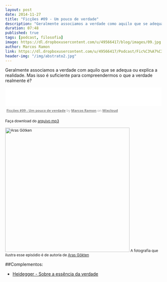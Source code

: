 ```yaml
---
layout: post
date: 2014-11-27
title: "Ficções #09 - Um pouco de verdade"
description: "Geralmente associamos a verdade como aquilo que se adequa ou explica a realidade. Mas isso é suficiente para compreendermos o que a verdade realmente é?"
duration: 07:48
published: true
tags: [podcast, filosofia]
image: https://dl.dropboxusercontent.com/u/49566417/blog/images/09.jpg
author: Marcos Ramon
link: https://dl.dropboxusercontent.com/u/49566417/Podcast/Fic%C3%A7%C3%B5es/ficcoes%2009.mp3
header-img: "/img/abstrato2.jpg"
---
```


Geralmente associamos a verdade com aquilo que se adequa ou explica a realidade. Mas isso é suficiente para compreendermos o que a verdade realmente é?

<iframe src="//www.mixcloud.com/widget/iframe/?feed=http%3A%2F%2Fwww.mixcloud.com%2Fmarcosramon%2Ffic%25C3%25A7%25C3%25B5es-09-um-pouco-de-verdade%2F&amp;mini=1&amp;embed_uuid=b05b52fb-53ac-4ceb-8a88-e347d8cee8d4&amp;replace=0&amp;hide_cover=1&amp;hide_artwork=1&amp;embed_type=widget_standard&amp;hide_tracklist=1" frameborder="0" height="60" width="100%"></iframe><div style="clear: both; height: 3px; width: auto;"></div><p style="display: block; font-size: 11px; font-family: &quot;Open Sans&quot;,Helvetica,Arial,sans-serif; margin: 0px; padding: 3px 4px; color: rgb(153, 153, 153); width: auto;"><a href="http://www.mixcloud.com/marcosramon/fic%C3%A7%C3%B5es-09-um-pouco-de-verdade/?utm_source=widget&amp;amp;utm_medium=web&amp;amp;utm_campaign=base_links&amp;amp;utm_term=resource_link" target="_blank" style="color:#808080; font-weight:bold;">Ficções #09 - Um pouco de verdade</a><span> by </span><a href="http://www.mixcloud.com/marcosramon/?utm_source=widget&amp;amp;utm_medium=web&amp;amp;utm_campaign=base_links&amp;amp;utm_term=profile_link" target="_blank" style="color:#808080; font-weight:bold;">Marcos Ramon</a><span> on </span><a href="http://www.mixcloud.com/?utm_source=widget&amp;utm_medium=web&amp;utm_campaign=base_links&amp;utm_term=homepage_link" target="_blank" style="color:#808080; font-weight:bold;"> Mixcloud</a></p><div style="clear: both; height: 3px; width: auto;"></div>

<small>Faça download do [arquivo mp3](https://dl.dropboxusercontent.com/u/49566417/Podcast/Fic%C3%A7%C3%B5es/ficcoes%2009.mp3)</small>

<small><img src="https://dl.dropboxusercontent.com/u/49566417/blog/images/09.jpg" height="400" width="400" alt="Aras Götken">
A fotografia que ilustra esse episódio é de autoria de [Aras Gökten](http://www.arasgoekten.com/)</small>

##Complementos:

 - [Heidegger - Sobre a essência da verdade](https://www.dropbox.com/s/i7hxelu6hjmqzd9/Heidegger_Sobre%20a%20ess%C3%AAncia%20da%20verdade.pdf?dl=0)
